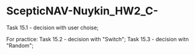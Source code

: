 # ScepticNAV-Nuykin_HW2_C-
Task 15.1 - decision with user choise;

For practice:
Task 15.2 - decision with "Switch";
Task 15.3 - decision witn "Random";
